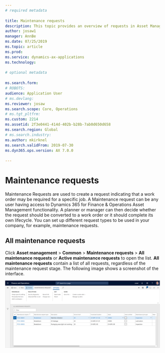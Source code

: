 ```yaml
---
# required metadata

title: Maintenance requests
description: This topic provides an overview of requests in Asset Management.
author: josaw1
manager: AnnBe
ms.date: 07/25/2019
ms.topic: article
ms.prod: 
ms.service: dynamics-ax-applications
ms.technology: 

# optional metadata

ms.search.form: 
# ROBOTS: 
audience: Application User
# ms.devlang: 
ms.reviewer: josaw
ms.search.scope: Core, Operations
# ms.tgt_pltfrm: 
ms.custom: 2214
ms.assetid: 2f3e0441-414d-402b-b28b-7ab0d650d658
ms.search.region: Global
# ms.search.industry: 
ms.author: mkirknel
ms.search.validFrom: 2019-07-30
ms.dyn365.ops.version: AX 7.0.0

---
```


# Maintenance requests

Maintenance Requests are used to create a request indicating that a work order may be required for a specific job. A Maintenance request can be any user having access to Dynamics 365 for Finance & Operations Asset Management functionality. A planner or manager can then decide whether the request should be converted to a work order or it should complete its own lifecycle. You can set up different request types to be used in your company, for example, maintenance requests.

## All maintenance requests

Click **Asset management** > **Common** > **Maintenance requests** > **All maintenance requests** or **Active maintenance requests** to open the list. **All maintenance requests** contain a list of all requests, regardless of the maintenance request stage. The following image shows a screenshot of the interface.

![Figure 1](media/01-setup-for-requests.png)
